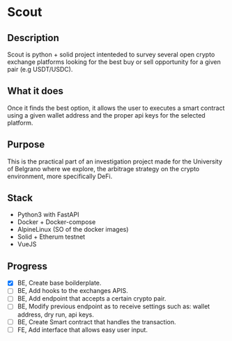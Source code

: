 # Scout

## Description

Scout is python + solid project intenteded to survey several open crypto exchange platforms looking for the best buy or sell opportunity for a given pair (e.g USDT/USDC).

## What it does

Once it finds the best option, it allows the user to executes a smart contract using a given wallet address and the proper api keys for the selected platform.

## Purpose

This is the practical part of an investigation project made for the University of Belgrano where we explore, the arbitrage strategy on the crypto environment, more specifically DeFi.

## Stack

* Python3 with FastAPI
* Docker + Docker-compose
* AlpineLinux (SO of the docker images)
* Solid + Etherum testnet
* VueJS


## Progress

- [x] BE, Create base boilderplate.
- [ ] BE, Add hooks to the exchanges APIS.
- [ ] BE, Add endpoint that accepts a certain crypto pair.
- [ ] BE, Modify previous endpoint as to receive settings such as: wallet address, dry run, api keys.
- [ ] BE, Create Smart contract that handles the transaction.
- [ ] FE, Add interface that allows easy user input.
